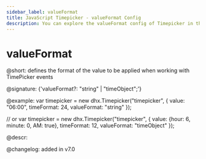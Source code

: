 ```yaml
---
sidebar_label: valueFormat
title: JavaScript Timepicker - valueFormat Config 
description: You can explore the valueFormat config of Timepicker in the documentation of the DHTMLX JavaScript UI library. Browse developer guides and API reference, try out code examples and live demos, and download a free 30-day evaluation version of DHTMLX Suite 7.
---
```


# valueFormat

@short: defines the format of the value to be applied when working with TimePicker events

@signature: {'valueFormat?: "string" | "timeObject";'}

@example:
var timepicker = new dhx.Timepicker("timepicker", {
	value: "06:00",
	timeFormat: 24,
	valueFormat: "string"
});

// or
var timepicker = new dhx.Timepicker("timepicker", {
	value: {hour: 6, minute: 0, AM: true},
	timeFormat: 12,
	valueFormat: "timeObject"
});

@descr:

@changelog: added in v7.0

[comment]: # (@relatedapi: timepicker/api/timepicker_afterapply_event.md timepicker/api/timepicker_afterclose_event.md timepicker/api/timepicker_beforeapply_event.md timepicker/api/timepicker_beforeclose_event.md timepicker/api/timepicker_change_event.md)
